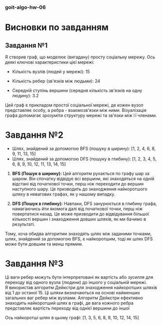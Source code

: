 ### goit-algo-hw-06
# Висновки по завданням
## Завдання №1 
Я створив граф, що моделює (вигадану) просту соціальну мережу. Ось деякі ключові характеристики цієї мережі:

- Кількість вузлів (людей у мережі): 15

- Кількість ребер (зв'язків між людьми): 24

- Середній ступінь вершини (середня кількість зв'язків на одну людину): 3.2

Цей граф є прикладом простої соціальної мережі, де кожен вузол представляє особу, а ребра - взаємозв'язки між ними. Візуалізація графа допомагає зрозуміти структуру мережі та зв'язки між її членами.

# Завдання №2

- Шлях, знайдений за допомогою BFS (пошуку в ширину): \[1, 2, 4, 6, 8, 9, 11, 13, 15\]
- Шлях, знайдений за допомогою DFS (пошуку в глибину): \[1, 2, 3, 4, 5, 6, 8, 9, 10, 12, 11, 13, 14, 15\]

1. **BFS (Пошук в ширину):** Цей алгоритм рухається по графу шар за шаром. Він спочатку відвідує всі вершини, які знаходяться на одній відстані від початкової точки, перш ніж переходити до вершин наступного шару. Це призводить до знаходження найкоротшого шляху в невагових графах, як у нашому випадку.

2. **DFS (Пошук в глибину):** Навпаки, DFS занурюється в глибину графа, намагаючись йти якомога далі від початкової точки, перш ніж повертатися назад. Це може призводити до відвідування більшої кількості вершин і знаходження довших шляхів, як ми бачимо в результаті.

Тому, хоча обидва алгоритми знаходять шлях між заданими точками, шлях, знайдений за допомогою BFS, є найкоротшим, тоді як шлях DFS може бути довшим та менш прямим.

# Завдання №3
Ці ваги ребер можуть бути інтерпретовані як вартість або зусилля для переходу від одного вузла (людини) до іншого у соціальній мережі.  
Я використав алгоритм Дейкстри для знаходження найкоротших шляхів від 1  до останої 15. 
Ці шляхи визначаються на основі найменших загальних ваг ребер між вузлами. Алгоритм Дейкстри ефективно знаходить найкоротший шлях в графі, де вага кожного ребра представляє вартість переходу від однієї вершини до іншої

Ось найкоротші шлях в цьому графі: \[1, 3, 5, 6, 8, 9, 10, 12, 14, 15\]